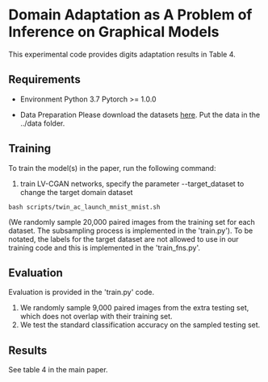 


# Domain Adaptation as A Problem of Inference on Graphical Models

This experimental code provides digits adaptation results in Table 4.

## Requirements
* Environment
Python 3.7
Pytorch >= 1.0.0

* Data Preparation
Please download the datasets [here](https://drive.google.com/open?id=1yneOon1U5U8FjZNMXKUTtH6V5kp7DKAo). Put the data in the ../data folder.

## Training

To train the model(s) in the paper,  run the following command:
1. train LV-CGAN networks, specify the parameter --target_dataset to change the target domain dataset
```
bash scripts/twin_ac_launch_mnist_mnist.sh
```
(We randomly sample 20,000 paired images from the training set for each dataset. The subsampling process is implemented in the 'train.py'). To be notated, the labels for the target dataset are not allowed to use in our training code and this is implemented in the 'train_fns.py'.

## Evaluation
Evaluation is provided in the 'train.py' code.

1. We randomly sample 9,000 paired images from the extra testing set, which does not overlap with their training set.
2. We test the standard classification accuracy on the sampled testing set.

## Results
See table 4 in the main paper.

